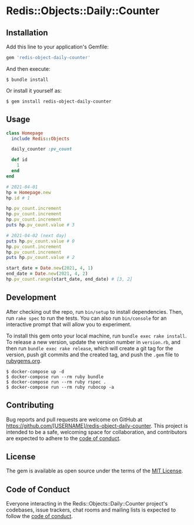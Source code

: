 # Redis::Objects::Daily::Counter

## Installation

Add this line to your application's Gemfile:

```ruby
gem 'redis-object-daily-counter'
```

And then execute:

    $ bundle install

Or install it yourself as:

    $ gem install redis-object-daily-counter

## Usage

```rb
class Homepage
  include Redis::Objects

  daily_counter :pv_count

  def id
    1
  end
end

# 2021-04-01
hp = Homepage.new
hp.id # 1

hp.pv_count.increment
hp.pv_count.increment
hp.pv_count.increment
puts hp.pv_count.value # 3

# 2021-04-02 (next day)
puts hp.pv_count.value # 0
hp.pv_count.increment
hp.pv_count.increment
puts hp.pv_count.value # 2

start_date = Date.new(2021, 4, 1)
end_date = Date.new(2021, 4, 2)
hp.pv_count.range(start_date, end_date) # [3, 2]
```

## Development

After checking out the repo, run `bin/setup` to install dependencies. Then, run `rake spec` to run the tests. You can also run `bin/console` for an interactive prompt that will allow you to experiment.

To install this gem onto your local machine, run `bundle exec rake install`. To release a new version, update the version number in `version.rb`, and then run `bundle exec rake release`, which will create a git tag for the version, push git commits and the created tag, and push the `.gem` file to [rubygems.org](https://rubygems.org).

    $ docker-compose up -d
    $ docker-compose run --rm ruby bundle
    $ docker-compose run --rm ruby rspec .
    $ docker-compose run --rm ruby rubocop -a

## Contributing

Bug reports and pull requests are welcome on GitHub at https://github.com/[USERNAME]/redis-object-daily-counter. This project is intended to be a safe, welcoming space for collaboration, and contributors are expected to adhere to the [code of conduct](https://github.com/[USERNAME]/redis-object-daily-counter/blob/master/CODE_OF_CONDUCT.md).

## License

The gem is available as open source under the terms of the [MIT License](https://opensource.org/licenses/MIT).

## Code of Conduct

Everyone interacting in the Redis::Objects::Daily::Counter project's codebases, issue trackers, chat rooms and mailing lists is expected to follow the [code of conduct](https://github.com/[USERNAME]/redis-object-daily-counter/blob/master/CODE_OF_CONDUCT.md).
